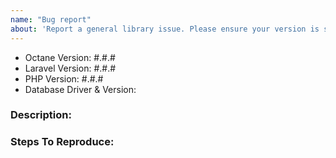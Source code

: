 ```yaml
---
name: "Bug report"
about: 'Report a general library issue. Please ensure your version is still supported: https://laravel.com/docs/releases#support-policy'
---
```


- Octane Version: #.#.#
- Laravel Version: #.#.#
- PHP Version: #.#.#
- Database Driver & Version:

### Description:


### Steps To Reproduce:
